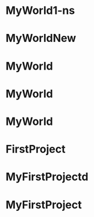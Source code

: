 # MyWorld1-ns
# MyWorldNew
# MyWorld
# MyWorld
# MyWorld
# FirstProject
# MyFirstProjectd
# MyFirstProject
